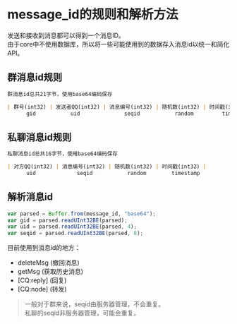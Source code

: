 # message_id的规则和解析方法

发送和接收到消息都可以得到一个消息ID。  
由于core中不使用数据库，所以将一些可能使用到的数据存入消息id以统一和简化API。  

## 群消息id规则

```md
群消息id总共21字节，使用base64编码保存

| 群号(int32) | 发送者QQ(int32) | 消息编号(int32) | 随机数(int32) | 时间戳(int32) | 分片数(int8) |
      gid           uid              seqid           random         timestamp       pktnum
```

## 私聊消息id规则

```md
私聊消息id总共16字节，使用base64编码保存

| 对方QQ(int32) | 消息编号(int32) | 随机数(int32) | 时间戳(int32) |
      uid             seqid           random        timestamp
```

## 解析消息id

```js
var parsed = Buffer.from(message_id, "base64");
var gid = parsed.readUInt32BE(parsed);
var uid = parsed.readUInt32BE(parsed, 4);
var seqid = parsed.readUInt32BE(parsed, 8);
```

目前使用到消息id的地方：

* deleteMsg (撤回消息)
* getMsg (获取历史消息)
* [CQ:reply] (回复)
* [CQ:node] (转发)

> 一般对于群来说，seqid由服务器管理，不会重复。  
> 私聊的seqid非服务器管理，可能会重复。  
